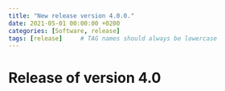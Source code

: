 ```yaml
---
title: "New release version 4.0.0."
date: 2021-05-01 00:00:00 +0200
categories: [Software, release]
tags: [release]     # TAG names should always be lowercase
---
```


# Release of version 4.0